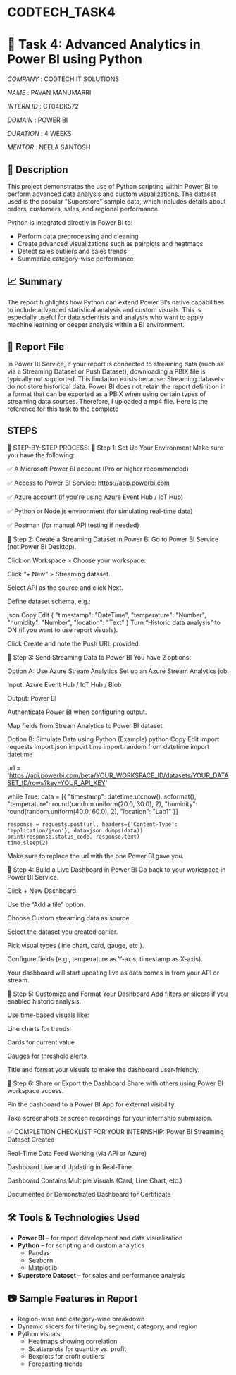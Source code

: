 # CODTECH_TASK4
# 🧠 Task 4: Advanced Analytics in Power BI using Python


*COMPANY* : CODTECH IT SOLUTIONS

*NAME* : PAVAN MANUMARRI

*INTERN ID* : CT04DK572

*DOMAIN* : POWER BI

*DURATION* : 4 WEEKS

*MENTOR* : NEELA SANTOSH



## 📄 Description
This project demonstrates the use of Python scripting within Power BI to perform advanced data analysis and custom visualizations. The dataset used is the popular "Superstore" sample data, which includes details about orders, customers, sales, and regional performance.

Python is integrated directly in Power BI to:
- Perform data preprocessing and cleaning
- Create advanced visualizations such as pairplots and heatmaps
- Detect sales outliers and sales trends
- Summarize category-wise performance

## 📈 Summary
The report highlights how Python can extend Power BI’s native capabilities to include advanced statistical analysis and custom visuals. This is especially useful for data scientists and analysts who want to apply machine learning or deeper analysis within a BI environment.

## 🔗 Report File
In Power BI Service, if your report is connected to streaming data (such as via a Streaming Dataset or Push Dataset), downloading a PBIX file is typically not supported. This limitation exists because:
Streaming datasets do not store historical data.
Power BI does not retain the report definition in a format that can be exported as a PBIX when using certain types of streaming data sources.
Therefore, I uploaded a mp4 file. 
Here is the reference for this task to the complete

## STEPS
📌 STEP-BY-STEP PROCESS:
🔹 Step 1: Set Up Your Environment
Make sure you have the following:

✅ A Microsoft Power BI account (Pro or higher recommended)

✅ Access to Power BI Service: https://app.powerbi.com

✅ Azure account (if you're using Azure Event Hub / IoT Hub)

✅ Python or Node.js environment (for simulating real-time data)

✅ Postman (for manual API testing if needed)

🔹 Step 2: Create a Streaming Dataset in Power BI
Go to Power BI Service (not Power BI Desktop).

Click on Workspace > Choose your workspace.

Click “+ New” > Streaming dataset.

Select API as the source and click Next.

Define dataset schema, e.g.:

json
Copy
Edit
{
  "timestamp": "DateTime",
  "temperature": "Number",
  "humidity": "Number",
  "location": "Text"
}
Turn “Historic data analysis” to ON (if you want to use report visuals).

Click Create and note the Push URL provided.

🔹 Step 3: Send Streaming Data to Power BI
You have 2 options:

Option A: Use Azure Stream Analytics
Set up an Azure Stream Analytics job.

Input: Azure Event Hub / IoT Hub / Blob

Output: Power BI

Authenticate Power BI when configuring output.

Map fields from Stream Analytics to Power BI dataset.

Option B: Simulate Data using Python (Example)
python
Copy
Edit
import requests
import json
import time
import random
from datetime import datetime

url = 'https://api.powerbi.com/beta/YOUR_WORKSPACE_ID/datasets/YOUR_DATASET_ID/rows?key=YOUR_API_KEY'

while True:
    data = [{
        "timestamp": datetime.utcnow().isoformat(),
        "temperature": round(random.uniform(20.0, 30.0), 2),
        "humidity": round(random.uniform(40.0, 60.0), 2),
        "location": "Lab1"
    }]
    
    response = requests.post(url, headers={'Content-Type': 'application/json'}, data=json.dumps(data))
    print(response.status_code, response.text)
    time.sleep(2)
Make sure to replace the url with the one Power BI gave you.

🔹 Step 4: Build a Live Dashboard in Power BI
Go back to your workspace in Power BI Service.

Click + New Dashboard.

Use the “Add a tile” option.

Choose Custom streaming data as source.

Select the dataset you created earlier.

Pick visual types (line chart, card, gauge, etc.).

Configure fields (e.g., temperature as Y-axis, timestamp as X-axis).

Your dashboard will start updating live as data comes in from your API or stream.

🔹 Step 5: Customize and Format Your Dashboard
Add filters or slicers if you enabled historic analysis.

Use time-based visuals like:

Line charts for trends

Cards for current value

Gauges for threshold alerts

Title and format your visuals to make the dashboard user-friendly.

🔹 Step 6: Share or Export the Dashboard
Share with others using Power BI workspace access.

Pin the dashboard to a Power BI App for external visibility.

Take screenshots or screen recordings for your internship submission.

✅ COMPLETION CHECKLIST FOR YOUR INTERNSHIP:
 Power BI Streaming Dataset Created

 Real-Time Data Feed Working (via API or Azure)

 Dashboard Live and Updating in Real-Time

 Dashboard Contains Multiple Visuals (Card, Line Chart, etc.)

 Documented or Demonstrated Dashboard for Certificate

## 🛠️ Tools & Technologies Used
- **Power BI** – for report development and data visualization
- **Python** – for scripting and custom analytics
  - Pandas
  - Seaborn
  - Matplotlib
- **Superstore Dataset** – for sales and performance analysis


## 📷 Sample Features in Report
- Region-wise and category-wise breakdown
- Dynamic slicers for filtering by segment, category, and region
- Python visuals:
  - Heatmaps showing correlation
  - Scatterplots for quantity vs. profit
  - Boxplots for profit outliers
  - Forecasting trends

